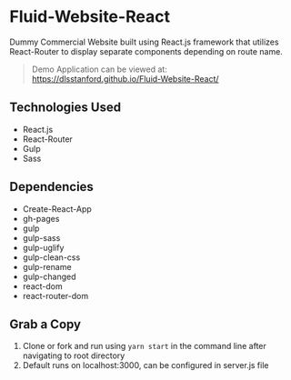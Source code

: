 # Fluid-Website-React

Dummy Commercial Website built using React.js framework that utilizes React-Router to display separate components depending on route name.
> Demo Application can be viewed at: https://dlsstanford.github.io/Fluid-Website-React/

## Technologies Used
- React.js
- React-Router
- Gulp
- Sass

## Dependencies
- Create-React-App
- gh-pages
- gulp
- gulp-sass
- gulp-uglify
- gulp-clean-css
- gulp-rename
- gulp-changed
- react-dom
- react-router-dom

## Grab a Copy

1. Clone or fork and run using `yarn start` in the command line after navigating to root directory
2. Default runs on localhost:3000, can be configured in server.js file
